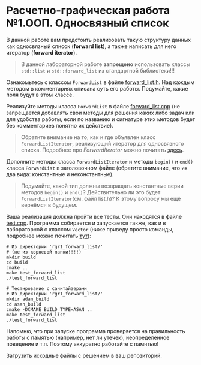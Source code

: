 # Расчетно-графическая работа №1.ООП. Односвязный список

В данной работе вам предстоить реализовать такую структуру данных как односвязный список (**forward list**), а также написать для него итератор (**forward iterator**).

> В данной лабораторной работе **запрещено** использовать классы `std::list` и `std::forward_list` из стандартной библиотеки!!!

Ознакомьтесь с классом `ForwardList` в файле [forward_list.h](forward_list/forward_list.h). Над каждым методом в комментариях описана суть его работы. Подумайте, какие поля будут в этом классе.

Реализуйте методы класса `ForwardList` в файле [forward_list.cpp](forward_list/forward_list.cpp) (не запрещается добавлять свои методы для решения каких либо задач или для удобства работы, если по названию и сигнатуре этих методов будет без комментариев понятно их действие).

> Обратите внимание на то, как и где объявлен класс `ForwardListIterator`, реализующий итератор для односвязного списка. Подробнее про _ForwardIterator_ можно почитать [здесь](https://en.cppreference.com/w/cpp/named_req/ForwardIterator).

Дополните методы класса `ForwardListIterator` и методы `begin()` и `end()` класса `ForwardList` в заголовочном файле (обратите внимание, что их два вида: константные и неконстантные).

> Подумайте, какой тип должны возвращать константные верии методов `begin()` и `end()`? Действительно ли это будет `ForwardListIterator`(см. файл list.h)? К этому вопросу мы ещё вернёмся в будущем.

Ваша реализация должна пройти все тесты. Они находятся в файле [test.cpp](forward_list/test.cpp). Программа собирается и запускается также, как и в лабораторной с классом `Vector` (ниже приведу просто команды, подробнее можно почитать [тут](../lab7_class_vector/README.md)):
```shell
# Из директории 'rgr1_forward_list/'
# (не из корневой папки!!!!)
mkdir build
cd build
cmake ..
make test_forward_list
./test_forward_list

# Тестирование с санитайзерами
# Из директории 'rgr1_forward_list/'
mkdir adan_build
cd asan_build
cmake -DCMAKE_BUILD_TYPE=ASAN ..
make test_forward_list
./test_forward_list
```


Напомню, что при запуске программа проверяется на правильность работы с памятью (например, нет ли утечек), неопределенное поведение и т.п. Поэтому аккуратно работайте с памятью!

Загрузить исходные файлы с решением в ваш репозиторий.
